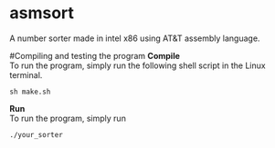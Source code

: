 # asmsort
A number sorter made in intel x86 using AT&amp;T assembly language.

#Compiling and testing the program
**Compile**<br/>
To run the program, simply run the following shell script in the Linux terminal.
```
sh make.sh
```
**Run**<br/>
To run the program, simply run
```
./your_sorter
```
